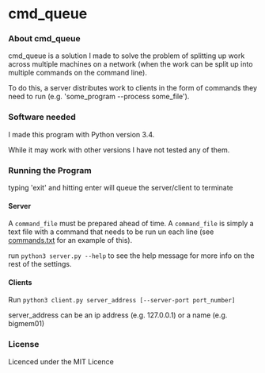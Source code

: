 # cmd_queue
### About cmd_queue

cmd_queue is a solution I made to solve the problem of splitting up work across multiple machines on a network (when 
the work can be split up into multiple commands on the command line).

To do this, a server distributes work to clients in the form of commands they need to run 
(e.g. 'some_program --process some_file').


### Software needed

I made this program with Python version 3.4.

While it may work with other versions I have not tested any of them.

### Running the Program

typing 'exit' and hitting enter will queue the server/client to terminate

#### Server

A `command_file` must be prepared ahead of time. A `command_file` is simply a text file with a command that needs to 
be run un each line (see [commands.txt](commands.txt) for an example of this).

run `python3 server.py --help` to see the help message for more info on the rest of the settings.

#### Clients

Run `python3 client.py server_address [--server-port port_number]`

server_address can be an ip address (e.g. 127.0.0.1) or a name (e.g. bigmem01)

### License

Licenced under the MIT Licence
